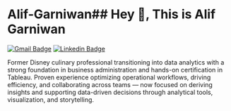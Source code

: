 # Alif-Garniwan## Hey 👋, This is Alif Garniwan
[![Gmail Badge](https://img.shields.io/badge/-alifgarbusi@gmail.com-c14438?style=flat&logo=Gmail&logoColor=white&link=mailto:alifgarbusi@gmail.com)](mailto:alifgarbusi@gmail.com) 
[![Linkedin Badge](https://img.shields.io/badge/-https://www.linkedin.com/in/alifmgarniwan/-0072b1?style=flat&logo=Linkedin&logoColor=white&link=https://www.linkedin.com/in/https://www.linkedin.com/in/alifmgarniwan//)](https://www.linkedin.com/in/https://www.linkedin.com/in/alifmgarniwan//) <p align='left'>Former Disney culinary professional transitioning into data analytics with a strong foundation in business administration and hands-on certification in Tableau. Proven experience optimizing operational workflows, driving efficiency, and collaborating across teams — now focused on deriving insights and supporting data-driven decisions through analytical tools, visualization, and storytelling.</p>
